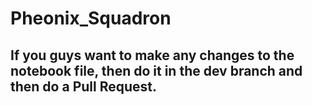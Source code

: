 # Pheonix_Squadron
## If you guys want to make any changes to the notebook file, then do it in the dev branch and then do a Pull Request.

